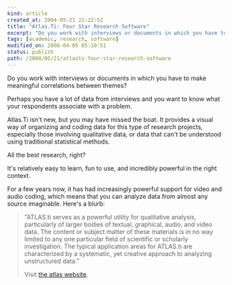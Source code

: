 ```yaml
---
kind: article
created_at: 2004-05-21 21:22:52
title: "Atlas.Ti: Four Star Research Software"
excerpt: "Do you work with interviews or documents in which you have to make meaningful correlations between themes? "
tags: [academic, research, software]
modified_on: 2008-04-05 05:10:51
status: publish 
path: /2004/05/21/atlasti-four-star-research-software
---
```


Do you work with interviews or documents in which you have to make meaningful correlations between themes? 

Perhaps you have a lot of data from interviews and you want to know what your respondents associate with a problem. 

Atlas.Ti isn't new, but you may have missed the boat. It provides a visual way of organizing and coding data for this type of research projects, especially those involving qualitative data, or data that can't be understood using traditional statistical methods. 

All the best research, right?

It's relatively easy to learn, fun to use, and incredibly powerful in the right context.  

For a few years now, it has had increasingly powerful support for video and audio coding, which means that you can analyze data from almost any source imaginable. Here's a blurb:

<blockquote class="large">
"ATLAS.ti serves as a powerful utility for qualitative analysis, particularly of larger bodies of textual, graphical, audio, and video data. The content or subject matter of these materials is in no way limited to any one particular field of scientific or scholarly investigation. The typical application areas for ATLAS.ti are characterized by a systematic, yet creative approach to analyzing unstructured data." 

Visit <a href="http://www.atlasti.de/">the atlas website</a>. </blockquote>